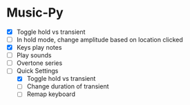 # Music-Py

- [x] Toggle hold vs transient
- [ ] In hold mode, change amplitude based on location clicked
- [x] Keys play notes
- [ ] Play sounds
- [ ] Overtone series
- [ ] Quick Settings
    - [x] Toggle hold vs transient
    - [ ] Change duration of transient
    - [ ] Remap keyboard
